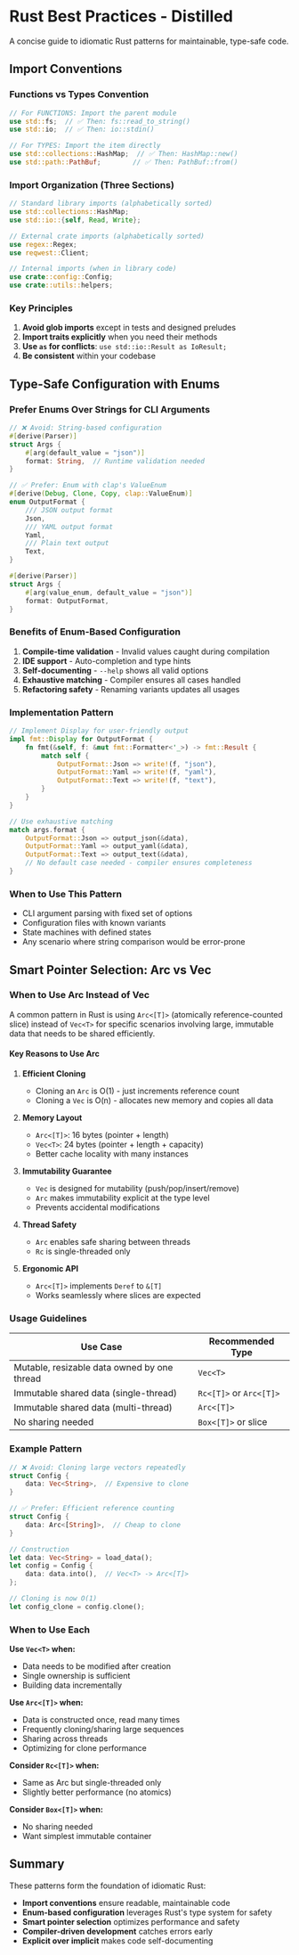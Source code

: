 # Rust Best Practices - Distilled

A concise guide to idiomatic Rust patterns for maintainable, type-safe code.

## Import Conventions

### Functions vs Types Convention

```rust
// For FUNCTIONS: Import the parent module
use std::fs;  // ✅ Then: fs::read_to_string()
use std::io;  // ✅ Then: io::stdin()

// For TYPES: Import the item directly
use std::collections::HashMap;  // ✅ Then: HashMap::new()
use std::path::PathBuf;        // ✅ Then: PathBuf::from()
```

### Import Organization (Three Sections)

```rust
// Standard library imports (alphabetically sorted)
use std::collections::HashMap;
use std::io::{self, Read, Write};

// External crate imports (alphabetically sorted)
use regex::Regex;
use reqwest::Client;

// Internal imports (when in library code)
use crate::config::Config;
use crate::utils::helpers;
```

### Key Principles

1. **Avoid glob imports** except in tests and designed preludes
2. **Import traits explicitly** when you need their methods
3. **Use `as` for conflicts**: `use std::io::Result as IoResult;`
4. **Be consistent** within your codebase

## Type-Safe Configuration with Enums

### Prefer Enums Over Strings for CLI Arguments

```rust
// ❌ Avoid: String-based configuration
#[derive(Parser)]
struct Args {
    #[arg(default_value = "json")]
    format: String,  // Runtime validation needed
}

// ✅ Prefer: Enum with clap's ValueEnum
#[derive(Debug, Clone, Copy, clap::ValueEnum)]
enum OutputFormat {
    /// JSON output format
    Json,
    /// YAML output format
    Yaml,
    /// Plain text output
    Text,
}

#[derive(Parser)]
struct Args {
    #[arg(value_enum, default_value = "json")]
    format: OutputFormat,
}
```

### Benefits of Enum-Based Configuration

1. **Compile-time validation** - Invalid values caught during compilation
2. **IDE support** - Auto-completion and type hints
3. **Self-documenting** - `--help` shows all valid options
4. **Exhaustive matching** - Compiler ensures all cases handled
5. **Refactoring safety** - Renaming variants updates all usages

### Implementation Pattern

```rust
// Implement Display for user-friendly output
impl fmt::Display for OutputFormat {
    fn fmt(&self, f: &mut fmt::Formatter<'_>) -> fmt::Result {
        match self {
            OutputFormat::Json => write!(f, "json"),
            OutputFormat::Yaml => write!(f, "yaml"),
            OutputFormat::Text => write!(f, "text"),
        }
    }
}

// Use exhaustive matching
match args.format {
    OutputFormat::Json => output_json(&data),
    OutputFormat::Yaml => output_yaml(&data),
    OutputFormat::Text => output_text(&data),
    // No default case needed - compiler ensures completeness
}
```

### When to Use This Pattern

- CLI argument parsing with fixed set of options
- Configuration files with known variants
- State machines with defined states
- Any scenario where string comparison would be error-prone

## Smart Pointer Selection: Arc vs Vec

### When to Use Arc Instead of Vec

A common pattern in Rust is using `Arc<[T]>` (atomically reference-counted slice) instead of `Vec<T>` for specific scenarios involving large, immutable data that needs to be shared efficiently.

#### Key Reasons to Use Arc

1. **Efficient Cloning**
   - Cloning an `Arc` is O(1) - just increments reference count
   - Cloning a `Vec` is O(n) - allocates new memory and copies all data
   
2. **Memory Layout**
   - `Arc<[T]>`: 16 bytes (pointer + length)
   - `Vec<T>`: 24 bytes (pointer + length + capacity)
   - Better cache locality with many instances

3. **Immutability Guarantee**
   - `Vec` is designed for mutability (push/pop/insert/remove)
   - `Arc` makes immutability explicit at the type level
   - Prevents accidental modifications

4. **Thread Safety**
   - `Arc` enables safe sharing between threads
   - `Rc` is single-threaded only

5. **Ergonomic API**
   - `Arc<[T]>` implements `Deref` to `&[T]`
   - Works seamlessly where slices are expected

### Usage Guidelines

| Use Case | Recommended Type |
|----------|-----------------|
| Mutable, resizable data owned by one thread | `Vec<T>` |
| Immutable shared data (single-thread) | `Rc<[T]>` or `Arc<[T]>` |
| Immutable shared data (multi-thread) | `Arc<[T]>` |
| No sharing needed | `Box<[T]>` or slice |

### Example Pattern

```rust
// ❌ Avoid: Cloning large vectors repeatedly
struct Config {
    data: Vec<String>,  // Expensive to clone
}

// ✅ Prefer: Efficient reference counting
struct Config {
    data: Arc<[String]>,  // Cheap to clone
}

// Construction
let data: Vec<String> = load_data();
let config = Config {
    data: data.into(),  // Vec<T> -> Arc<[T]>
};

// Cloning is now O(1)
let config_clone = config.clone();
```

### When to Use Each

**Use `Vec<T>` when:**
- Data needs to be modified after creation
- Single ownership is sufficient
- Building data incrementally

**Use `Arc<[T]>` when:**
- Data is constructed once, read many times
- Frequently cloning/sharing large sequences
- Sharing across threads
- Optimizing for clone performance

**Consider `Rc<[T]>` when:**
- Same as Arc but single-threaded only
- Slightly better performance (no atomics)

**Consider `Box<[T]>` when:**
- No sharing needed
- Want simplest immutable container

## Summary

These patterns form the foundation of idiomatic Rust:

- **Import conventions** ensure readable, maintainable code
- **Enum-based configuration** leverages Rust's type system for safety
- **Smart pointer selection** optimizes performance and safety
- **Compiler-driven development** catches errors early
- **Explicit over implicit** makes code self-documenting

>
